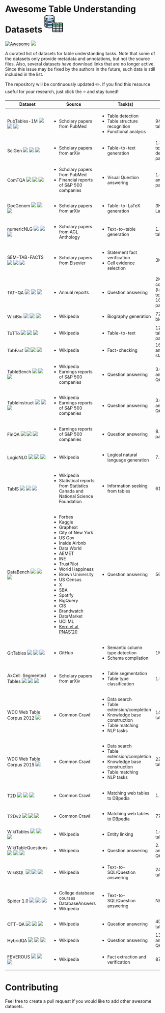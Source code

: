 # Awesome Table Understanding Datasets <img src="icon.png" alt="drawing" width="60"/>
[![Awesome](https://awesome.re/badge-flat.svg)](https://awesome.re) <a><img src='https://img.shields.io/badge/PRs-welcome-lightgreen'></a>

A curated list of datasets for table understanding tasks. Note that some of the datasets only provide metadata and annotations, but not the source files. Also, several datasets have download links that are no longer active. Since this issue may be fixed by the authors in the future, such data is still included in the list.

The repository will be continuously updated ✏️. If you find this resource useful for your research, just click the ⭐️ and stay tuned!


| Dataset     | Source             | Task(s)           | Size          | Modality| Origin  |
|-------------|--------------------|-------------------|---------------|---------|---------|
|PubTables-1M <img src='https://img.shields.io/badge/arXiv-2021-darkred'> <a href='https://arxiv.org/abs/2110.00061'><img src='https://img.shields.io/badge/PDF-blue'></a> <a href='https://huggingface.co/datasets/bsmock/pubtables-1m'><img src='https://img.shields.io/badge/Dataset-lightgreen'></a>|<ul><li>Scholary papers from PubMed</li></ul>|<ul><li>Table detection</li><li>Table structure recognition</li><li>Functional analysis</li></ul>|947.64K tables|Image|Real world|             
|SciGen <img src='https://img.shields.io/badge/arXiv-2021-darkred'> <a href='https://arxiv.org/abs/2104.08296'><img src='https://img.shields.io/badge/PDF-blue'></a> <a href='https://github.com/UKPLab/SciGen/tree/main'><img src='https://img.shields.io/badge/Dataset-lightgreen'></a>|<ul><li>Scholary papers from arXiv</li></ul>|<ul><li>Table-to-text generation</li></ul>|1.3K table-text description pairs|Text|Real world|  
|ComTQA <img src='https://img.shields.io/badge/arXiv-2024-darkred'> <a href='https://arxiv.org/abs/2406.01326'><img src='https://img.shields.io/badge/PDF-blue'></a> <a href='https://huggingface.co/datasets/ByteDance/ComTQA'><img src='https://img.shields.io/badge/Dataset-lightgreen'></a>|<ul><li>Scholary papers from PubMed</li><li>Financial reports of S&P 500 companies</li></ul>|<ul><li>Visual Question answering</li></ul>|1.5K tables and 9K QA pairs|Image|Real world| 
|DocGenom <img src='https://img.shields.io/badge/arXiv-2024-darkred'> <a href='https://arxiv.org/abs/2406.11633'><img src='https://img.shields.io/badge/PDF-blue'></a> <a href='https://github.com/UniModal4Reasoning/DocGenome/tree/main'><img src='https://img.shields.io/badge/Dataset-lightgreen'></a>|<ul><li>Scholary papers from arXiv</li></ul>|<ul><li>Table-to-LaTeX generation</li></ul>|3K table-LaTeX pairs|Image|Real world|
|numericNLG <img src='https://img.shields.io/badge/ACL-2021-red'> <a href='https://aclanthology.org/2021.acl-long.115.pdf'><img src='https://img.shields.io/badge/PDF-blue'></a> <a href='https://huggingface.co/datasets/kasnerz/numericnlg?row=0'><img src='https://img.shields.io/badge/Dataset-lightgreen'></a>|<ul><li>Scholary papers from ACL Anthology</li></ul>|<ul><li>Text-to-table generation</li></ul>|1.3K text-table pairs|Text|Real world| 
|SEM-TAB-FACTS <img src='https://img.shields.io/badge/ACL-2021-red'> <a href='https://aclanthology.org/2021.semeval-1.39/'><img src='https://img.shields.io/badge/PDF-blue'></a> <a href='https://sites.google.com/view/sem-tab-facts'><img src='https://img.shields.io/badge/Dataset-lightgreen'></a>|<ul><li>Scholary papers from Elsevier</li></ul>|<ul><li>Statement fact verification</li><li>Cell evidence selection</li></ul>|3K tables|Text|Real world|
|TAT-QA <img src='https://img.shields.io/badge/ACL-2021-red'> <a href='https://aclanthology.org/2021.acl-long.254/'><img src='https://img.shields.io/badge/PDF-blue'></a> <a href='https://nextplusplus.github.io/TAT-QA/'><img src='https://img.shields.io/badge/Dataset-lightgreen'></a>|<ul><li>Annual reports</li></ul>|<ul><li>Question answering</li></ul>|2K hybrid contexts (tables and text) and 16.5K QA pairs|Text|Real world|
|WikiBio <img src='https://img.shields.io/badge/ACL-2016-red'> <a href='https://aclanthology.org/D16-1128/'><img src='https://img.shields.io/badge/PDF-blue'></a> <a href='https://huggingface.co/datasets/michaelauli/wiki_bio'><img src='https://img.shields.io/badge/Dataset-lightgreen'></a>|<ul><li>Wikipedia</li></ul>|<ul><li>Biography generation</li></ul>|728.32K biographies|Text|Real world|
|ToTTo <img src='https://img.shields.io/badge/ACL-2020-red'> <a href='https://aclanthology.org/2020.emnlp-main.89/'><img src='https://img.shields.io/badge/PDF-blue'></a> <a href='https://github.com/google-research-datasets/ToTTo'><img src='https://img.shields.io/badge/Dataset-lightgreen'></a>|<ul><li>Wikipedia</li></ul>|<ul><li>Table-to-text</li></ul>|120K table-text pairs|Text|Real world|
|TabFact <img src='https://img.shields.io/badge/arXiv-2020-darkred'> <a href='https://arxiv.org/abs/1909.02164'><img src='https://img.shields.io/badge/PDF-blue'></a> <a href='https://tabfact.github.io'><img src='https://img.shields.io/badge/Dataset-lightgreen'></a>|<ul><li>Wikipedia</li></ul>|<ul><li>Fact-checking</li></ul>|16K tables and 118K statements|Text|Real world|
|TableBench <img src='https://img.shields.io/badge/arXiv-2024-darkred'> <a href='https://arxiv.org/abs/2408.09174'><img src='https://img.shields.io/badge/PDF-blue'></a> <a href='https://huggingface.co/datasets/Multilingual-Multimodal-NLP/TableBench?row=0'><img src='https://img.shields.io/badge/Dataset-lightgreen'></a>|<ul><li>Wikipedia</li><li>Earnings reports of S&P 500 companies</li></ul>|<ul><li>Question answering</li></ul>|3.6K tables and 886 QA pairs|Text|Real world|
|TableInstruct <img src='https://img.shields.io/badge/arXiv-2024-darkred'> <a href='https://arxiv.org/abs/2408.09174'><img src='https://img.shields.io/badge/PDF-blue'></a> <a href='https://huggingface.co/datasets/Multilingual-Multimodal-NLP/TableInstruct'><img src='https://img.shields.io/badge/Dataset-lightgreen'></a>|<ul><li>Wikipedia</li><li>Earnings reports of S&P 500 companies</li></ul>|<ul><li>Question answering</li></ul>|3.6K tables and 20K QA pairs|Text|Real world|
|FinQA <img src='https://img.shields.io/badge/ACL-2021-red'> <a href='https://aclanthology.org/2021.emnlp-main.300/'><img src='https://img.shields.io/badge/PDF-blue'></a> <a href='https://github.com/czyssrs/FinQA'><img src='https://img.shields.io/badge/Dataset-lightgreen'></a>|<ul><li>Earnings reports of S&P 500 companies</li></ul>|<ul><li>Question answering</li></ul>|8.2K QA pairs|Text|Real world|
|LogicNLG <img src='https://img.shields.io/badge/ACL-2020-red'> <a href='https://aclanthology.org/2020.acl-main.708/'><img src='https://img.shields.io/badge/PDF-blue'></a> <a href='https://github.com/wenhuchen/LogicNLG'><img src='https://img.shields.io/badge/Dataset-lightgreen'></a>|<ul><li>Wikipedia</li></ul>|<ul><li>Logical natural language generation</li></ul>|7.3K tables|Text|Real world|
|TabIS <img src='https://img.shields.io/badge/ACL-2024-red'> <a href='https://aclanthology.org/2024.findings-acl.82.pdf'><img src='https://img.shields.io/badge/PDF-blue'></a> <a href='https://github.com/coszero/TabIS'><img src='https://img.shields.io/badge/Dataset-lightgreen'></a>|<ul><li>Wikipedia</li><li>Statistical reports from Statistics Canada and National Science Foundation</ul>|<ul><li>Information seeking from tables</li></ul>|61K tables|Text|Real world|
|DataBench <img src='https://img.shields.io/badge/ELRA-2024-purple'> <a href='https://aclanthology.org/2024.lrec-main.1179/'><img src='https://img.shields.io/badge/PDF-blue'></a> <a href='https://huggingface.co/datasets/cardiffnlp/databench'><img src='https://img.shields.io/badge/Dataset-lightgreen'></a>|<ul><li>Forbes</li><li>Kaggle</li><li>Graphext</li><li>City of New York</li><li>US Gov</li><li>Inside Airbnb</li><li>Data World</li><li>AEMET</li><li>INE</li><li>TrustPilot </li><li>World Happiness</li><li>Brown University</li><li>US Census</li><li>X</li><li>SBA</li><li>Spotify</li><li>BigQuery</li><li>CIS</li><li>Brandwatch</li><li>DataMarket</li><li>UCI ML</li><li>[Kern et al, PNAS’20](https://github.com/behavioral-ds/VocationMap)</li></ul>|<ul><li>Question answering</li></ul>|56K tables|Text|Real world|
|GitTables <img src='https://img.shields.io/badge/ACM-2023-darkblue'> <a href='https://dl.acm.org/doi/10.1145/3588710'><img src='https://img.shields.io/badge/PDF-blue'></a> <a href='https://gittables.github.io'><img src='https://img.shields.io/badge/Dataset-lightgreen'></a>|<ul><li>GitHub</li></ul>|<ul><li>Semantic column type detection</li><li>Schema compilation</li></ul>|1M tables|Text|Real world| 
|AxCell: Segmented Tables <img src='https://img.shields.io/badge/ACL-2020-red'> <a href='https://aclanthology.org/2020.emnlp-main.692/'><img src='https://img.shields.io/badge/PDF-blue'></a> <a href='https://github.com/paperswithcode/axcell'><img src='https://img.shields.io/badge/Dataset-lightgreen'></a>|<ul><li>Scholary papers from arXiv</li></ul>|<ul><li>Table segmentation</li><li>Table type classification</li></ul>|1.9K tables|Text|Real world|
|WDC Web Table Corpus 2012 <a href='http://webdatacommons.org/webtables/#results-2012'><img src='https://img.shields.io/badge/Dataset-lightgreen'></a>|<ul><li>Common Crawl</li></ul>|<ul><li>Data search</li><li>Table extension/completion</li><li>Knowledge base construction</li><li>Table matching</li><li>NLP tasks</li></ul>|147M tables|Text|Real world|
|WDC Web Table Corpus 2015 <a href='http://webdatacommons.org/webtables/#results-2015'><img src='https://img.shields.io/badge/Dataset-lightgreen'></a>|<ul><li>Common Crawl</li></ul>|<ul><li>Data search</li><li>Table extension/completion</li><li>Knowledge base construction</li><li>Table matching</li><li>NLP tasks</li></ul>|233M tables|Text|Real world|
|T2D <img src='https://img.shields.io/badge/ACM-2015-darkblue'> <a href='https://dl.acm.org/doi/10.1145/2797115.2797118'><img src='https://img.shields.io/badge/PDF-blue'></a> <a href='http://webdatacommons.org/webtables/goldstandard.html#toc5'><img src='https://img.shields.io/badge/Dataset-lightgreen'></a>|<ul><li>Common Crawl</li></ul>|<ul><li>Matching web tables to DBpedia</li></ul>|1.7K tables|Text|Real world|
|T2Dv2 <img src='https://img.shields.io/badge/EDBT-2017-lightpink'> <a href='https://openproceedings.org/2017/conf/edbt/paper-148.pdf'><img src='https://img.shields.io/badge/PDF-blue'></a> <a href='https://webdatacommons.org/webtables/goldstandardV2.html'><img src='https://img.shields.io/badge/Dataset-lightgreen'></a>|<ul><li>Common Crawl</li></ul>|<ul><li>Matching web tables to DBpedia</li></ul>|779 tables|Text|Real world|
|WikiTables <img src='https://img.shields.io/badge/ISWC-2015-darkblue'> <a href='https://link.springer.com/chapter/10.1007/978-3-319-25007-6_25#citeas'><img src='https://img.shields.io/badge/PDF-blue'></a> <a href='http://websail-fe.cs.northwestern.edu/TabEL/'><img src='https://img.shields.io/badge/Dataset-lightgreen'></a>|<ul><li>Wikipedia</li></ul>|<ul><li>Entity linking</li></ul>|1.6M tables|Text|Real world|
|WikiTableQuestions <img src='https://img.shields.io/badge/ACL-2015-red'> <a href='https://aclanthology.org/P15-1142/'><img src='https://img.shields.io/badge/PDF-blue'></a> <a href='https://github.com/ppasupat/WikiTableQuestions'><img src='https://img.shields.io/badge/Dataset-lightgreen'></a>|<ul><li>Wikipedia</li></ul>|<ul><li>Question answering</li></ul>|2.1K tables and 22K QA pairs|Text|Real world|
|WikiSQL <img src='https://img.shields.io/badge/arXiv-2017-darkred'> <a href='https://arxiv.org/abs/1709.00103'><img src='https://img.shields.io/badge/PDF-blue'></a> <a href='https://github.com/salesforce/WikiSQL'><img src='https://img.shields.io/badge/Dataset-lightgreen'></a>|<ul><li>Wikipedia</li></ul>|<ul><li>Text-to-SQL/Question answering</li></ul>|24.2K tables|Text|Real world|
|Spider 1.0 <img src='https://img.shields.io/badge/ACL-2018-red'> <a href='https://aclanthology.org/D18-1425/'><img src='https://img.shields.io/badge/PDF-blue'></a> <a href='https://yale-lily.github.io/spider'><img src='https://img.shields.io/badge/Dataset-lightgreen'></a>|<ul><li>College database courses<li>DatabaseAnswers</li><li>Wikipedia</li></ul>|<ul><li>Text-to-SQL/Question answering</li></ul>|N/A|Text|Real world|
|OTT-QA <img src='https://img.shields.io/badge/arXiv-2021-darkred'> <a href='https://arxiv.org/abs/2010.10439'><img src='https://img.shields.io/badge/PDF-blue'></a> <a href='https://github.com/wenhuchen/OTT-QA'><img src='https://img.shields.io/badge/Dataset-lightgreen'></a>|<ul><li>Wikipedia</li></ul>|<ul><li>Question answering</li></ul>|400K tables|Text|Real world|
|HybridQA <img src='https://img.shields.io/badge/ACL-2020-red'> <a href='https://aclanthology.org/2020.findings-emnlp.91/'><img src='https://img.shields.io/badge/PDF-blue'></a> <a href='https://github.com/wenhuchen/HybridQA'><img src='https://img.shields.io/badge/Dataset-lightgreen'></a>|<ul><li>Wikipedia</li></ul>|<ul><li>Question answering</li></ul>|13K tables and 70K QA pairs|Text|Real world|
|FEVEROUS <img src='https://img.shields.io/badge/ACL-2021-red'> <a href='https://aclanthology.org/2021.fever-1.1/'><img src='https://img.shields.io/badge/PDF-blue'></a> <a href='https://fever.ai/dataset/feverous.html'><img src='https://img.shields.io/badge/Dataset-lightgreen'></a>|<ul><li>Wikipedia</li></ul>|<ul><li>Fact extraction and verification</li></ul>|87K claims|Text|Real world|





# Contributing 


Feel free to create a pull request if you would like to add other awesome datasets.

